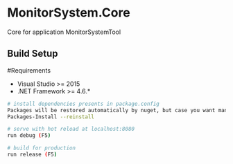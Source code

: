 # MonitorSystem.Core
Core for application MonitorSystemTool

## Build Setup

#Requirements
* Visual Studio >= 2015
* .NET Framework >= 4.6.*

``` bash
# install dependencies presents in package.config
Packages will be restored automatically by nuget, but case you want mannually run:
Packages-Install --reinstall

# serve with hot reload at localhost:8080
run debug (F5)

# build for production
run release (F5)
```
